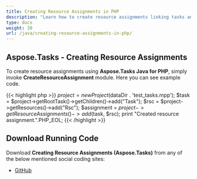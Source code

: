 ```yaml
---
title: Creating Resource Assignments in PHP
description: "Learn how to create resource assignments linking tasks and resources in Microsoft Project (MPP/XML) files using Aspose.Tasks Java for PHP."
type: docs
weight: 30
url: /java/creating-resource-assignments-in-php/
---
```


## **Aspose.Tasks - Creating Resource Assignments**
To create resource assignments using **Aspose.Tasks Java for PHP**, simply invoke **CreateResourceAssignment** module. Here you can see example code.

{{< highlight php >}}
$project = new Project($dataDir . 'test_tasks.mpp');
$task = $project->getRootTask()->getChildren()->add("Task");
$rsc = $project->getResources()->add("Rsc");
$assignment = $project->getResourceAssignments()->add($task, $rsc);
print "Created resource assignment.".PHP_EOL;
{{< /highlight >}}

## **Download Running Code**
Download **Creating Resource Assignments (Aspose.Tasks)** from any of the below mentioned social coding sites:

- [GitHub](https://github.com/aspose-tasks/Aspose.Tasks-for-Java/blob/master/Plugins/Aspose_Tasks_Java_for_PHP/src/aspose/tasks/WorkingWithResourceAssignments/CreateResourceAssignment.php)
